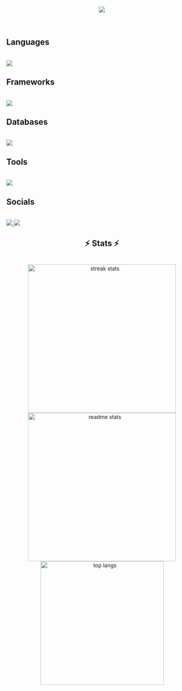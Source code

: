 <h1 align="center">
    <img src ="https://readme-typing-svg.herokuapp.com/?font=Righteous&color=F76000&size=35&center=true&vCenter=true&width=500&height=70&duration=4000&lines=Hi+there!+👋;+I'm+Kripash+Shrestha!;"/>
</h1>

<br/>
<h2 align="left">Languages</h2>
<br/>
<div align="left">
    <img src="https://skillicons.dev/icons?i=javascript,c,java,python,php,html,css"/>
</div>

<h2 align="left">Frameworks</h2>
<br/>   
<div align="left">
    <img src="https://skillicons.dev/icons?i=react,vite,tailwind" />
</div>

<h2 align="left">Databases</h2>
<br/>    
<div align="left">
     <img src="https://skillicons.dev/icons?i=firebase,mongodb" /><br>
</div>

<h2 align="left">Tools</h2>
<br/>   
<div align="left">
    <img src="https://skillicons.dev/icons?i=vscode,postman,git,github,figma,azure,aws" />
</div>

<h2 align="left">Socials</h2>
<br/>  
<div align="left">
    <a href="https://www.instagram.com/kripash_shrestha/">
        <img src="https://skillicons.dev/icons?i=instagram" />
    </a>
    <a href="https://www.linkedin.com/in/kripash-shrestha-50525126b/" target="_blank">
        <img src="https://skillicons.dev/icons?i=linkedin" />
    </a>
</div>
    
<h2 align="center">⚡ Stats ⚡</h2>
<br>
<div align=center>
  <img width=390 src="https://streak-stats.demolab.com/?user=KripashStha&count_private=true&theme=dark&border_radius=10" alt="streak stats"/>
  <img width=390 src="https://github-readme-stats.vercel.app/api?username=KripashStha&count_private=true&show_icons=true&theme=dark&rank_icon=github&border_radius=10" alt="readme stats" />
  <br/>
  <img width=325 align="center" src="https://github-readme-stats.vercel.app/api/top-langs/?username=KripashStha&hide=HTML&langs_count=8&layout=compact&theme=dark&border_radius=10&size_weight=0.5&count_weight=0.5&exclude_repo=github-readme-stats" alt="top langs" />
</div>




<!--
**KripashStha/KripashStha** is a ✨ _special_ ✨ repository because its `README.md` (this file) appears on your GitHub profile.

Here are some ideas to get you started:

- 🔭 I’m currently working on ...
- 🌱 I’m currently learning ...
- 👯 I’m looking to collaborate on ...
- 🤔 I’m looking for help with ...
- 💬 Ask me about ...
- 📫 How to reach me: ...
- 😄 Pronouns: ...
- ⚡ Fun fact: ...
-->
